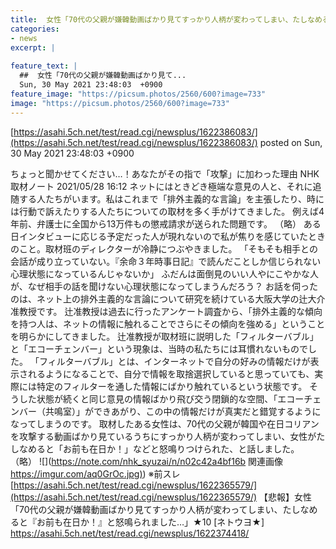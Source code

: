 ```yaml
---
title:  女性「70代の父親が嫌韓動画ばかり見てすっかり人柄が変わってしまい、たしなめると『お前も在日か！』と怒鳴られました…」★11  
categories:
- news
excerpt: |
  
feature_text: |
  ##  女性「70代の父親が嫌韓動画ばかり見て...
  Sun, 30 May 2021 23:48:03  +0900
feature_image: "https://picsum.photos/2560/600?image=733"
image: "https://picsum.photos/2560/600?image=733"
---
```


[https://asahi.5ch.net/test/read.cgi/newsplus/1622386083/](https://asahi.5ch.net/test/read.cgi/newsplus/1622386083/)
posted on Sun, 30 May 2021 23:48:03  +0900

<!--more-->

ちょっと聞かせてください…！あなたがその指で「攻撃」に加わった理由 NHK取材ノート 2021/05/28 16:12 ネットにはときどき極端な意見の人と、それに追随する人たちがいます。私はこれまで「排外主義的な言論」を主張したり、時には行動で訴えたりする人たちについての取材を多く手がけてきました。 例えば4年前、弁護士に全国から13万件もの懲戒請求が送られた問題です。 （略） ある日インタビューに応じる予定だった人が現れないので私が焦りを感じていたときのこと。取材班のディレクターが冷静につぶやきました。 「そもそも相手との会話が成り立っていない。『余命３年時事日記』で読んだことしか信じられない心理状態になっているんじゃないか」 ふだんは面倒見のいい人やにこやかな人が、なぜ相手の話を聞けない心理状態になってしまうんだろう？ お話を伺ったのは、ネット上の排外主義的な言論について研究を続けている大阪大学の辻大介准教授です。 辻准教授は過去に行ったアンケート調査から、「排外主義的な傾向を持つ人は、ネットの情報に触れることでさらにその傾向を強める」ということを明らかにしてきました。 辻准教授が取材班に説明した「フィルターバブル」と「エコーチェンバー」という現象は、当時の私たちには耳慣れないものでした。 「フィルターバブル」とは、インターネットで自分の好みの情報だけが表示されるようになることで、自分で情報を取捨選択していると思っていても、実際には特定のフィルターを通した情報にばかり触れているという状態です。 そうした状態が続くと同じ意見の情報ばかり飛び交う閉鎖的な空間、「エコーチェンバー（共鳴室）」ができあがり、この中の情報だけが真実だと錯覚するようになってしまうのです。 取材したある女性は、70代の父親が韓国や在日コリアンを攻撃する動画ばかり見ているうちにすっかり人柄が変わってしまい、女性がたしなめると「お前も在日か！」などと怒鳴りつけられた、と話しました。 （略） ![](https://note.com/nhk_syuzai/n/n02c42a4bf16b 関連画像 [https://imgur.com/aq0GrOc.jpg)](https://imgur.com/aq0GrOc.jpg)) ※前スレ [https://asahi.5ch.net/test/read.cgi/newsplus/1622365579/](https://asahi.5ch.net/test/read.cgi/newsplus/1622365579/) 【悲報】女性「70代の父親が嫌韓動画ばかり見てすっかり人柄が変わってしまい、たしなめると『お前も在日か！』と怒鳴られました…」★10 [ネトウヨ★] https://asahi.5ch.net/test/read.cgi/newsplus/1622374418/
